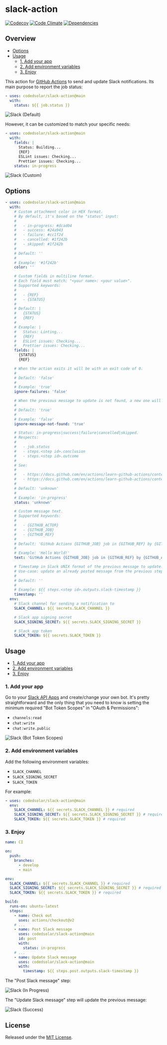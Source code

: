 # slack-action

[![Codecov](https://img.shields.io/codecov/c/github/codedsolar/slack-action.svg)](https://codecov.io/gh/codedsolar/slack-action)
[![Code Climate](https://img.shields.io/codeclimate/maintainability/codedsolar/slack-action)](https://codeclimate.com/github/codedsolar/slack-action)
[![Dependencies](https://img.shields.io/librariesio/github/codedsolar/slack-action)](https://libraries.io/github/codedsolar/slack-action)

## Overview

- [Options](#options)
- [Usage](#usage)
  - [1. Add your app](#1-add-your-app)
  - [2. Add environment variables](#2-add-environment-variables)
  - [3. Enjoy](#3-enjoy)

This action for [GitHub Actions][] to send and update Slack notifications. Its
main purpose to report the job status:

```yml
- uses: codedsolar/slack-action@main
  with:
    status: ${{ job.status }}
```

![Slack (Default)](readme/slack-success.png 'Slack (Default)')

However, it can be customized to match your specific needs:

```yml
- uses: codedsolar/slack-action@main
  with:
    fields: |
      Status: Building...
      {REF}
      ESLint issues: Checking...
      Prettier issues: Checking...
    status: in-progress
```

![Slack (Custom)](readme/slack-custom.png 'Slack (Custom)')

## Options

```yml
- uses: codedsolar/slack-action@main
  with:
    # Custom attachment color in HEX format.
    # By default, it's based on the "status" input:
    #
    #   - in-progress: #dcad04
    #   - success: #24a943
    #   - failure: #cc1f2d
    #   - cancelled: #1f242b
    #   - skipped: #1f242b
    #
    # Default: ''
    #
    # Example: '#1f242b'
    color: ''

    # Custom fields in multiline format.
    # Each field must match: "<your name>: <your value>".
    # Supported keywords:
    #
    #   - {REF}
    #   - {STATUS}
    #
    # Default: |
    #   {STATUS}
    #   {REF}
    #
    # Example: |
    #   Status: Linting...
    #   {REF}
    #   ESLint issues: Checking...
    #   Prettier issues: Checking...
    fields: |
      {STATUS}
      {REF}

    # When the action exits it will be with an exit code of 0.
    #
    # Default: 'false'
    #
    # Example: 'true'
    ignore-failures: 'false'

    # When the previous message to update is not found, a new one will be posted instead.
    #
    # Default: 'true'
    #
    # Example: 'false'
    ignore-message-not-found: 'true'

    # Status: in-progress|success|failure|cancelled|skipped.
    # Respects:
    #
    #   - job.status
    #   - steps.<step id>.conclusion
    #   - steps.<step id>.outcome
    #
    # See:
    #
    #   - https://docs.github.com/en/actions/learn-github-actions/contexts#job-context
    #   - https://docs.github.com/en/actions/learn-github-actions/contexts#steps-context
    #
    # Default: 'unknown'
    #
    # Example: 'in-progress'
    status: 'unknown'

    # Custom message text.
    # Supported keywords:
    #
    #   - {GITHUB_ACTOR}
    #   - {GITHUB_JOB}
    #   - {GITHUB_REF}
    #
    # Default: 'GitHub Actions {GITHUB_JOB} job in {GITHUB_REF} by {GITHUB_ACTOR}'
    #
    # Example: 'Hello World!'
    text: 'GitHub Actions {GITHUB_JOB} job in {GITHUB_REF} by {GITHUB_ACTOR}'

    # Timestamp in Slack UNIX format of the previous message to update.
    # Use-case: update an already posted message from the previous step based on the "slack-timestamp" output.
    #
    # Default: ''
    #
    # Example: ${{ steps.<step id>.outputs.slack-timestamp }}
    timestamp: ''
  env:
    # Slack channel for sending a notification to
    SLACK_CHANNEL: ${{ secrets.SLACK_CHANNEL }}

    # Slack app signing secret
    SLACK_SIGNING_SECRET: ${{ secrets.SLACK_SIGNING_SECRET }}

    # Slack app token
    SLACK_TOKEN: ${{ secrets.SLACK_TOKEN }}
```

## Usage

- [1. Add your app](#1-add-your-app)
- [2. Add environment variables](#2-add-environment-variables)
- [3. Enjoy](#3-enjoy)

### 1. Add your app

Go to your [Slack API Apps][] and create/change your own bot. It's pretty
straightforward and the only thing that you need to know is setting the minimum
required "Bot Token Scopes" in "OAuth & Permissions":

- `channels:read`
- `chat:write`
- `chat:write.public`

![Slack (Bot Token Scopes)](readme/slack-bot-token-scopes.png 'Slack (Bot Token Scopes)')

### 2. Add environment variables

Add the following environment variables:

- `SLACK_CHANNEL`
- `SLACK_SIGNING_SECRET`
- `SLACK_TOKEN`

For example:

```yml
- uses: codedsolar/slack-action@main
  env:
    SLACK_CHANNEL: ${{ secrets.SLACK_CHANNEL }} # required
    SLACK_SIGNING_SECRET: ${{ secrets.SLACK_SIGNING_SECRET }} # required
    SLACK_TOKEN: ${{ secrets.SLACK_TOKEN }} # required
```

### 3. Enjoy

```yml
name: CI

on:
  push:
    branches:
      - develop
      - main

env:
  SLACK_CHANNEL: ${{ secrets.SLACK_CHANNEL }} # required
  SLACK_SIGNING_SECRET: ${{ secrets.SLACK_SIGNING_SECRET }} # required
  SLACK_TOKEN: ${{ secrets.SLACK_TOKEN }} # required

build:
  runs-on: ubuntu-latest
  steps:
    - name: Check out
      uses: actions/checkout@v2
    # ...
    - name: Post Slack message
      uses: codedsolar/slack-action@main
      id: post
      with:
        status: in-progress
    # ...
    - name: Update Slack message
      uses: codedsolar/slack-action@main
      with:
        timestamp: ${{ steps.post.outputs.slack-timestamp }}
```

The "Post Slack message" step:

![Slack (In Progress)](readme/slack-in-progress.png 'Slack (In Progress)')

The "Update Slack message" step will update the previous message:

![Slack (Success)](readme/slack-success.png 'Slack (Success)')

## License

Released under the [MIT License](https://opensource.org/licenses/MIT).

[action.yml]: action.yml
[github actions]: https://github.com/features/actions
[prettier]: https://prettier.io/
[slack api apps]: https://api.slack.com/apps/
[slack]: https://slack.com/
